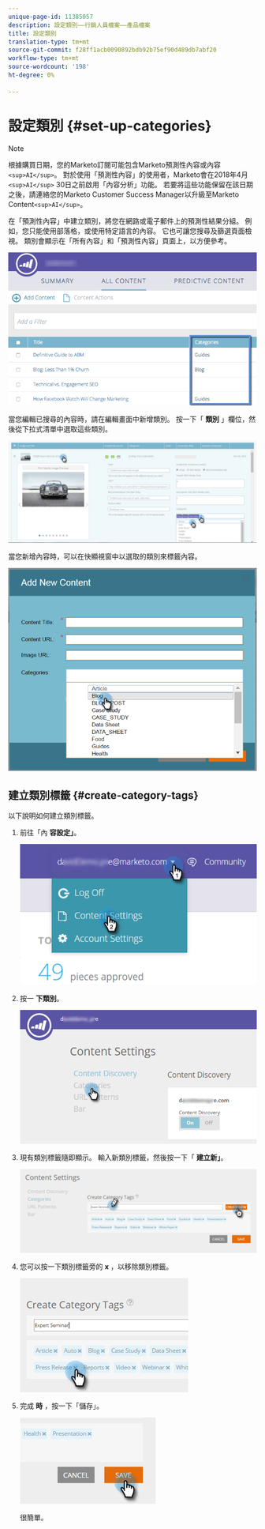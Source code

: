 ```yaml
---
unique-page-id: 11385057
description: 設定類別——行銷人員檔案——產品檔案
title: 設定類別
translation-type: tm+mt
source-git-commit: f28ff1acb0090892bdb92b75ef90d489db7abf20
workflow-type: tm+mt
source-wordcount: '198'
ht-degree: 0%

---
```



# 設定類別 {#set-up-categories}

>[!NOTE]
>
>根據購買日期，您的Marketo訂閱可能包含Marketo預測性內容或內容`<sup>AI</sup>`。 對於使用「預測性內容」的使用者，Marketo會在2018年4月`<sup>AI</sup>` 30日之前啟用「內容分析」功能。 若要將這些功能保留在該日期之後，請連絡您的Marketo Customer Success Manager以升級至Marketo Content`<sup>AI</sup>`。

在「預測性內容」中建立類別，將您在網路或電子郵件上的預測性結果分組。 例如，您只能使用部落格，或使用特定語言的內容。 它也可讓您搜尋及篩選頁面檢視。  類別會顯示在「所有內容」和「預測性內容」頁面上，以方便參考。

![](assets/image2017-10-3-9-3a3-3a44.png)

當您編輯已搜尋的內容時，請在編輯畫面中新增類別。 按一下「 **類別** 」欄位，然後從下拉式清單中選取這些類別。

![](assets/two.png)

當您新增內容時，可以在快顯視窗中以選取的類別來標籤內容。

![](assets/add-new-content-dropdown-hand.png)

## 建立類別標籤 {#create-category-tags}

以下說明如何建立類別標籤。

1. 前往「內 **容設定」**。

   ![](assets/settings-dropdown-hand-1.png)

1. 按一 **下類別**。

   ![](assets/content-discovery-categories-hand.png)

1. 現有類別標籤隨即顯示。 輸入新類別標籤，然後按一下「 **建立新」**。

   ![](assets/content-settings-create-cat-tags-hand.png)

1. 您可以按一下類別標籤旁的 **x** ，以移除類別標籤。

   ![](assets/remove-category-tag-updated.png)

1. 完成 **時** ，按一下「儲存」。

   ![](assets/save-new.png)

   很簡單。

